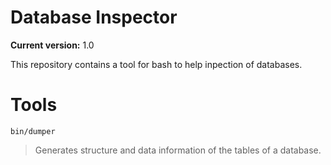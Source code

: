 # Database Inspector

**Current version:** 1.0

This repository contains a tool for bash to help inpection of databases.

# Tools

`bin/dumper`

> Generates structure and data information of the tables of a database.
